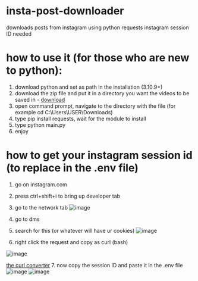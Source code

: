 # insta-post-downloader
downloads posts from instagram using python requests
instagram session ID needed

# how to use it (for those who are new to python):
1. download python and set as path in the installation (3.10.9+)
2. download the zip file and put it in a directory you want the videos to be saved in -
[download](https://github.com/Hecker5556/insta-post-downloader/archive/refs/heads/main.zip)
3. open command prompt, navigate to the directory with the file (for example cd C:\Users\USER\Downloads)
4. type pip install requests, wait for the module to install
5. type python main.py
6. enjoy

# how to get your instagram session id (to replace in the .env file)

1. go on instagram.com
2. press ctrl+shift+i to bring up developer tab
3. go to the network tab 
![image](https://github.com/Hecker5556/insta-post-downloader/assets/96238375/2d9dbd1b-7306-4c02-aee6-e7333635ce7a)
4. go to dms
5. search for this (or whatever will have ur cookies)  ![image](https://github.com/Hecker5556/insta-post-downloader/assets/96238375/b4bb6f41-e9be-4e48-9291-5dddda6dfd8e)

6. right click the request and copy as curl (bash) 

![image](https://github.com/Hecker5556/insta-post-downloader/assets/96238375/58823efb-e10a-4781-8316-e64b5ce78f37)

[the curl converter](https://curlconverter.com)
7. now copy the session ID and paste it in the .env file 
 ![image](https://github.com/Hecker5556/insta-post-downloader/assets/96238375/1ef01a71-caf1-4e38-8c35-0acee8eec01a)
 ![image](https://github.com/Hecker5556/insta-post-downloader/assets/96238375/1c23a364-217b-4f09-8b7b-78fc83eff5c3)



